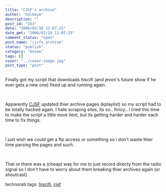```yaml
---
title: "CJSF's archive"
author: "halkeye"
description: ""
post_id: "153"
date: "2006/02/18 12:07:25"
date_gmt: "2006/02/18 12:07:25"
comment_status: "open"
post_name: "cjsfs_archive"
status: "publish"
category: "Anime"
tags: []
cover: "../cover-image.jpg"
post_type: "post"
---
```


Finally got my script that downloads hiscifi (and jevon's future show if he ever gets a new one) fixed up and running again.



 



Apparently [CJSF](http://www.cjsf.ca) updated thier archive pages (kplaylist) so my script had to be totally hacked again. I hate scraping sites, its so.. finicy.. I tried this time to make the script a little more lient, but its getting harder and harder each time to fix things.



 



I just wish we could get a ftp access or something so i don't waste thier time parsing the pages and such.



 



That or there was a (cheap) way for me to just record directy from the radio signal so I don't have to worry about them breaking thier archives again (or shoutcast). 



technorati tags: [hiscifi](http://technorati.com/tag/hiscifi), [cjsf](http://technorati.com/tag/cjsf)